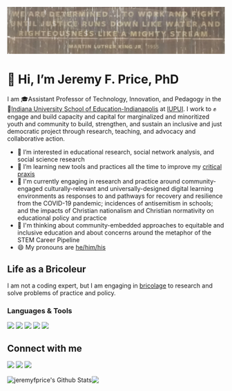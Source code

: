 [![Header](https://raw.githubusercontent.com/jeremyfprice/jeremyfprice/main/githubheader.jpg "Header")](https://some-url.dev/)
# 👋 Hi, I’m Jeremy F. Price, PhD

I am 🎓Assistant Professor of Technology, Innovation, and Pedagogy in the 🏫[Indiana University School of Education-Indianapolis](https://education.iupui.edu/) at [IUPUI](https://www.iupui.edu). I work to ✊engage and build capacity and capital for marginalized and minoritized youth and community to build, strengthen, and sustain an inclusive and just democratic project through research, teaching, and advocacy and collaborative action.

- 👀 I’m interested in educational research, social network analysis, and social science research
- 🌱 I’m learning new tools and practices all the time to improve my [critical praxis](https://sk.sagepub.com/reference/curriculumstudies/n90.xml)
- 🔎 I'm currently engaging in research and practice around community-engaged culturally-relevant and universally-designed digital learning environments as responses to and pathways for recovery and resilience from the COVID-19 pandemic; incidences of antisemitism in schools; and the impacts of Christian nationalism and Christian normativity on educational policy and practice
- 🤔 I'm thinking about community-embedded approaches to equitable and inclusive education and about concerns around the metaphor of the STEM Career Pipeline
- 😄 My pronouns are [he/him/his](https://pronoun.is/he)

## Life as a Bricoleur

I am not a coding expert, but I am engaging in [bricolage](https://web.mit.edu/allanmc/www/levistrauss.pdf) to research and solve problems of practice and policy.

### Languages & Tools
<img src="https://img.shields.io/static/v1?label=python&message=coding&color=informational&style=flat&logo=python" /> <img src="https://img.shields.io/static/v1?label=R&message=coding&color=informational&style=flat&logo=r" /> <img src="https://img.shields.io/static/v1?label=jinja2&message=templating&color=informational&style=flat&logo=jinja" /> <img src="https://img.shields.io/static/v1?label=LaTeX&message=typesetting&color=informational&style=flat&logo=latex" /> <img src="https://img.shields.io/static/v1?label=Yiddish&message=speaking&color=informational&style=flat&logo=duolingo" />

## Connect with me

<a href="https://www.twitter.com/dr_jfprice"><img src="https://img.shields.io/static/v1?label=twitter&message=@dr_jfprice&color=blue&style=flat&logo=twitter" /></a> <img src="https://img.shields.io/static/v1?label=linkedin&message=jeremyfprice&color=blue&logo=linkedin&style=flat" /> <img src="https://img.shields.io/static/v1?label=duolingo&message=jeremyfprice&color=blue&logo=duolingo&style=flat" />

<img align="center" alt="jeremyfprice's Github Stats" src="https://github-readme-stats.codestackr.vercel.app/api?username=jeremyfprice&theme=calm&show_icons=true&hide_border=true&count_private=true&include_all_commits=true&theme=calm" /><img align="center" src="https://github-readme-stats.vercel.app/api/top-langs/?username=jeremyfprice&show_icons=true&hide_border=true&count_private=true&include_all_commits=true&layout=compact" />


<!---
jeremyfprice/jeremyfprice is a ✨ special ✨ repository because its `README.md` (this file) appears on your GitHub profile.
You can click the Preview link to take a look at your changes.
--->
